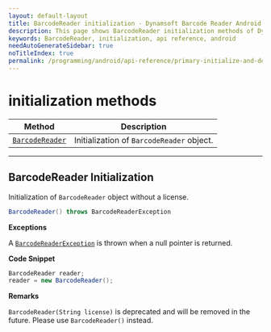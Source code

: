 ```yaml
---
layout: default-layout
title: BarcodeReader initialization - Dynamsoft Barcode Reader Android API Reference
description: This page shows BarcodeReader initialization methods of Dynamsoft Barcode Reader for Android SDK.
keywords: BarcodeReader, initialization, api reference, android
needAutoGenerateSidebar: true
noTitleIndex: true
permalink: /programming/android/api-reference/primary-initialize-and-destroy.html
---
```


# initialization methods

  | Method               | Description |
  |----------------------|-------------|
  | [`BarcodeReader`](#barcodereader-initialization) | Initialization of `BarcodeReader` object.|

---

## BarcodeReader Initialization

Initialization of `BarcodeReader` object without a license.

```java
BarcodeReader() throws BarcodeReaderException
```

**Exceptions**

A [`BarcodeReaderException`](auxiliary-BarcodeReaderException.html) is thrown when a null pointer is returned.

**Code Snippet**

```java
BarcodeReader reader;
reader = new BarcodeReader();
```

**Remarks**

`BarcodeReader(String license)` is deprecated and will be removed in the future. Please use `BarcodeReader()` instead.
